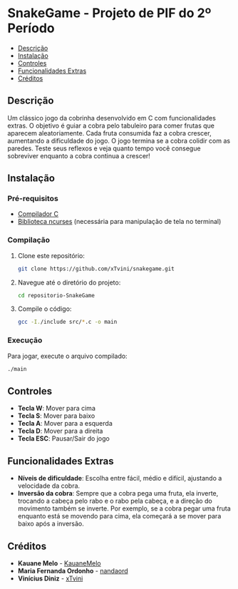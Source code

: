# SnakeGame - Projeto de PIF do 2º Período

 - [Descrição](#descrição)
- [Instalação](#instalação)
- [Controles](#controles)
- [Funcionalidades Extras](#funcionalidades-extras)
- [Créditos](#créditos)

## Descrição
Um clássico jogo da cobrinha desenvolvido em C com funcionalidades extras. O objetivo é guiar a cobra pelo tabuleiro para comer frutas que aparecem aleatoriamente. Cada fruta consumida faz a cobra crescer, aumentando a dificuldade do jogo. O jogo termina se a cobra colidir com as paredes. Teste seus reflexos e veja quanto tempo você consegue sobreviver enquanto a cobra continua a crescer!

## Instalação
### Pré-requisitos
- [Compilador C](https://gcc.gnu.org/)
- [Biblioteca ncurses](https://invisible-island.net/ncurses/) (necessária para manipulação de tela no terminal)

### Compilação
1. Clone este repositório:
    ```sh
    git clone https://github.com/xTvini/snakegame.git
    ```
2. Navegue até o diretório do projeto:
    ```sh
    cd repositorio-SnakeGame
    ```
3. Compile o código:
    ```sh
    gcc -I./include src/*.c -o main
    ```
    
### Execução
Para jogar, execute o arquivo compilado:
```sh
./main
```

## Controles
- **Tecla W**: Mover para cima
- **Tecla S**: Mover para baixo
- **Tecla A**: Mover para a esquerda
- **Tecla D**: Mover para a direita
- **Tecla ESC**: Pausar/Sair do jogo

## Funcionalidades Extras
- **Níveis de dificuldade**: Escolha entre fácil, médio e difícil, ajustando a velocidade da cobra.
- **Inversão da cobra**: Sempre que a cobra pega uma fruta, ela inverte, trocando a cabeça pelo rabo e o rabo pela cabeça, e a direção do movimento também se inverte. Por exemplo, se a cobra pegar uma fruta enquanto está se movendo para cima, ela começará a se mover para baixo após a inversão.

## Créditos
- **Kauane Melo** - [KauaneMelo](https://github.com/KauaneMelo)
- **Maria Fernanda Ordonho** - [nandaord](https://github.com/nandaord)
- **Vinícius Diniz** - [xTvini](https://github.com/xTvini)
